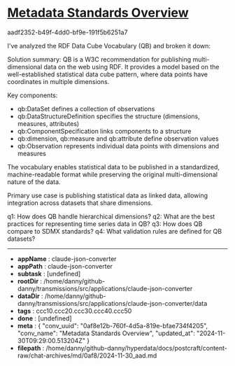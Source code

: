 # [Metadata Standards Overview](https://claude.ai/chat/0af8e12b-760f-4d5a-819e-bfae734f4205)

aadf2352-b49f-4dd0-bf9e-191f5b6251a7

 I've analyzed the RDF Data Cube Vocabulary (QB) and broken it down:

Solution summary:
QB is a W3C recommendation for publishing multi-dimensional data on the web using RDF. It provides a model based on the well-established statistical data cube pattern, where data points have coordinates in multiple dimensions.

Key components:
- qb:DataSet defines a collection of observations
- qb:DataStructureDefinition specifies the structure (dimensions, measures, attributes)
- qb:ComponentSpecification links components to a structure
- qb:dimension, qb:measure and qb:attribute define observation values
- qb:Observation represents individual data points with dimensions and measures

The vocabulary enables statistical data to be published in a standardized, machine-readable format while preserving the original multi-dimensional nature of the data.

Primary use case is publishing statistical data as linked data, allowing integration across datasets that share dimensions.

q1: How does QB handle hierarchical dimensions?
q2: What are the best practices for representing time series data in QB?
q3: How does QB compare to SDMX standards?
q4: What validation rules are defined for QB datasets?

---

* **appName** : claude-json-converter
* **appPath** : claude-json-converter
* **subtask** : [undefined]
* **rootDir** : /home/danny/github-danny/transmissions/src/applications/claude-json-converter
* **dataDir** : /home/danny/github-danny/transmissions/src/applications/claude-json-converter/data
* **tags** : ccc10.ccc20.ccc30.ccc40.ccc50
* **done** : [undefined]
* **meta** : {
  "conv_uuid": "0af8e12b-760f-4d5a-819e-bfae734f4205",
  "conv_name": "Metadata Standards Overview",
  "updated_at": "2024-11-30T09:29:00.513204Z"
}
* **filepath** : /home/danny/github-danny/hyperdata/docs/postcraft/content-raw/chat-archives/md/0af8/2024-11-30_aad.md